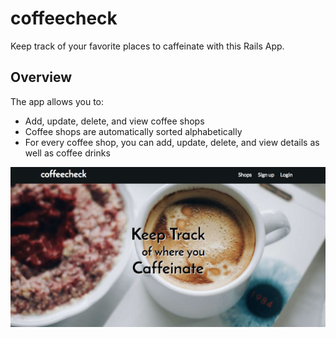 # coffeecheck

Keep track of your favorite places to caffeinate with this Rails App.

## Overview

The app allows you to:
* Add, update, delete, and view coffee shops
* Coffee shops are automatically sorted alphabetically
* For every coffee shop, you can add, update, delete, and view details as well as coffee drinks

[![ScreenShot](coffee-check-screenshot.jpg)](https://coffeecheck.herokuapp.com/)

[](https://coffeecheck.herokuapp.com/)
